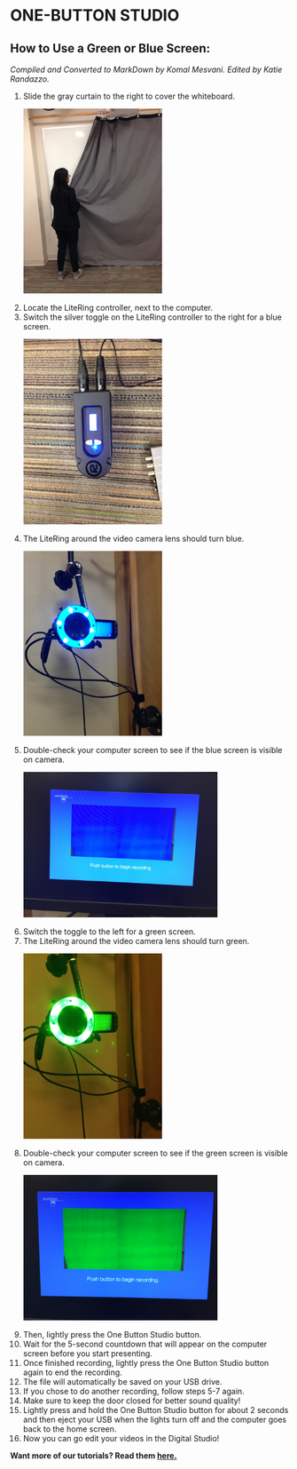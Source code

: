 # ONE-BUTTON STUDIO
## **How to Use a Green or Blue Screen:**
*Compiled and Converted to MarkDown by Komal Mesvani. Edited by Katie Randazzo.*

1.	Slide the gray curtain to the right to cover the whiteboard. <p><img src="https://github.com/wooster-core/Documentation/blob/master/images/image.OBS_greenscreen.curtains.jpg?raw=true" width = 250></p>
2.	Locate the LiteRing controller, next to the computer.
3.	Switch the silver toggle on the LiteRing controller to the right for a blue screen. <p><img src="https://github.com/wooster-core/Documentation/blob/master/images/image.OBS_bluescreen.toggle.jpg?raw=true" width = 250></p>
4.	The LiteRing around the video camera lens should turn blue. <p><img src="https://github.com/wooster-core/Documentation/blob/master/images/image.OBS_bluescreen.LiteRing.jpg?raw=true" width = 250></p> 
5. Double-check your computer screen to see if the blue screen is visible on camera. <p><img src="https://github.com/wooster-core/Documentation/blob/master/images/image.OBS_bluescreen-on-computer-screen.jpeg?raw=true" width = 350></p>
6.	Switch the toggle to the left for a green screen.
7.	The LiteRing around the video camera lens should turn green. <p><img src="https://github.com/wooster-core/Documentation/blob/master/images/image.OBS_greenscreen.LiteRing.jpg" width = 250></p>
8.	Double-check your computer screen to see if the green screen is visible on camera. <p><img src="https://github.com/wooster-core/Documentation/blob/master/images/image.OBS_greenscreen-on-computer-screen.jpeg" width = 350></p>
9.	Then, lightly press the One Button Studio button.
10.	Wait for the 5-second countdown that will appear on the computer screen before you start presenting.
11.	Once finished recording, lightly press the One Button Studio button again to end the recording.
12.	The file will automatically be saved on your USB drive.
13.	If you chose to do another recording, follow steps 5-7 again.
14.	Make sure to keep the door closed for better sound quality!
15.	 Lightly press and hold the One Button Studio button for about 2 seconds and then eject your USB when the lights turn off and the computer goes back to the home screen.
16.	  Now you can go edit your videos in the Digital Studio!



**Want more of our tutorials? Read them [here.](https://github.com/wooster-core/Documentation/blob/master/README.md)**

